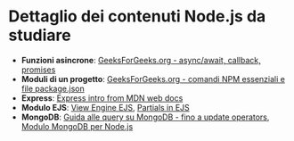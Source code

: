 # Dettaglio dei contenuti Node.js da studiare 

- **Funzioni asincrone**: [GeeksForGeeks.org - async/await, callback, promises](https://www.geeksforgeeks.org/callbacks-vs-promises-vs-async-await/)
- **Moduli di un progetto**: [GeeksForGeeks.org - comandi NPM essenziali e file package.json](https://www.geeksforgeeks.org/node-js-package-json/)
- **Express**: [Express intro from MDN web docs](https://developer.mozilla.org/en-US/docs/Learn_web_development/Extensions/Server-side/Express_Nodejs/Introduction)
- **Modulo EJS**: [View Engine EJS](https://www.geeksforgeeks.org/use-ejs-as-template-engine-in-node-js/), [Partials in EJS](https://dev.to/arkadiptakundu/how-to-create-partials-using-ejs-for-reusable-code-3ic0)
- **MongoDB**: [Guida alle query su MongoDB - fino a update operators](https://www.w3schools.com/mongodb/index.php), [Modulo MongoDB per Node.js](https://www.mongodb.com/developer/languages/javascript/node-crud-tutorial/)